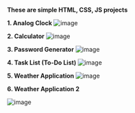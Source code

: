 **These are simple HTML, CSS, JS projects**

**1. Analog Clock**
![image](https://github.com/HitehPardeshi/HTML_CSS_JS_Mini_projects/assets/119100439/dda60ee2-c08f-4c01-ba2b-fa4d3dd21408)


**2. Calculator**
![image](https://github.com/HitehPardeshi/HTML_CSS_JS_Mini_projects/assets/119100439/5c86f965-777f-482c-b57d-c9eccdc7d4a7)


**3. Password Generator**
![image](https://github.com/HitehPardeshi/HTML_CSS_JS_Mini_projects/assets/119100439/23482ab4-8634-4b79-bf76-20ff150afb83)


**4. Task List (To-Do List)**
![image](https://github.com/HitehPardeshi/HTML_CSS_JS_Mini_projects/assets/119100439/b8ae1b0d-d24d-4d83-8d22-529c04916714)


**5. Weather Application**
![image](https://github.com/HitehPardeshi/HTML_CSS_JS_Mini_projects/assets/119100439/c0d7ebff-30d5-4d6f-8a8c-f3e968ff94df)


**6. Weather Application 2**

![image](https://github.com/HitehPardeshi/HTML_CSS_JS_Mini_projects/assets/119100439/6046b48d-d461-4035-9b08-c6b39646e09f)
